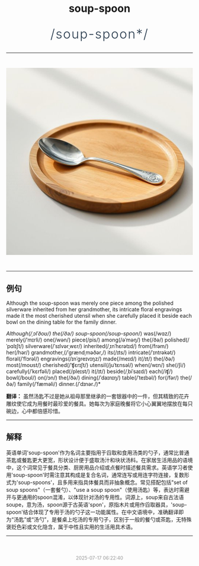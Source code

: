<div align="center">

# soup-spoon

<div style="margin: 30px 0;">
<h1 style="font-size: 2.5em; font-weight: 300; letter-spacing: 2px; margin: 0; color: #2c3e50;">
/soup-spoon*/
</h1>
</div>

</div>

---

<div align="center" style="margin: 40px 0;">

![soup-spoon](images/soup-spoon.png)

</div>

---

## 例句

Although the soup-spoon was merely one piece among the polished silverware inherited from her grandmother, its intricate floral engravings made it the most cherished utensil when she carefully placed it beside each bowl on the dining table for the family dinner.

*Although(/ˌɔlˈðoʊ/) the(/ðə/) soup-spoon(/soup-spoon*/) was(/wɑz/) merely(/ˈmɪrli/) one(/wən/) piece(/pis/) among(/əˈməŋ/) the(/ðə/) polished(/ˈpɑlɪʃt/) silverware(/ˈsɪlvərˌwɛr/) inherited(/ˌɪnˈhɛrətɪd/) from(/frəm/) her(/hər/) grandmother,(/ˈgrændˌməðər,/) its(/ɪts/) intricate(/ˈɪntrəkət/) floral(/ˈflɔrəl/) engravings(/ɪnˈgreɪvɪŋz/) made(/meɪd/) it(/ɪt/) the(/ðə/) most(/moʊst/) cherished(/ˈʧɛrɪʃt/) utensil(/juˈtɛnsəl/) when(/wɪn/) she(/ʃi/) carefully(/ˈkɛrfəli/) placed(/pleɪst/) it(/ɪt/) beside(/ˌbiˈsaɪd/) each(/iʧ/) bowl(/boʊl/) on(/ɔn/) the(/ðə/) dining(/ˈdaɪnɪŋ/) table(/ˈteɪbəl/) for(/fər/) the(/ðə/) family(/ˈfæməli/) dinner.(/ˈdɪnər./)*

**翻译：** 虽然汤匙不过是她从祖母那里继承的一套银器中的一件，但其精致的花卉雕纹使它成为用餐时最珍爱的餐具。她每次为家庭晚餐将它小心翼翼地摆放在每只碗边，心中都倍感珍惜。

---

## 解释

英语单词'soup-spoon'作为名词主要指用于舀取和食用汤类的勺子，通常比普通茶匙或餐匙更大更宽，形状设计便于盛取汤汁和块状汤料。在家居生活用品的语境中，这个词常见于餐具分类、厨房用品介绍或点餐时描述餐具需求。英语学习者使用'soup-spoon'时需注意其构成是复合名词，通常连写或用连字符连接，复数形式为'soup-spoons'，且多用来指具体餐具而非抽象概念。常见搭配包括"set of soup spoons"（一套餐勺）、"use a soup spoon"（使用汤匙）等，表达时需避开与更通用的spoon混淆，以体现针对汤的专用性。词源上，soup来自古法语soupe，意为汤，spoon源于古英语'spon'，原指木片或用作舀取器具，'soup-spoon'结合体现了专用于汤的勺子这一功能属性。在中文语境中，准确翻译即为“汤匙”或“汤勺”，是餐桌上吃汤的专用勺子，区别于一般的餐勺或茶匙，无特殊褒贬色彩或文化隐含，属于中性且实用的生活用具术语。


---

<div align="center" style="margin-top: 50px;">
<small style="color: #999; font-size: 0.9em;">2025-07-17 06:22:40</small>
</div>
